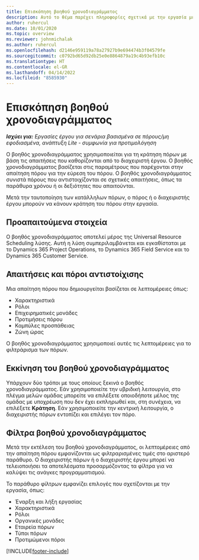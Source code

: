 ```yaml
---
title: Επισκόπηση βοηθού χρονοδιαγράμματος
description: Αυτό το θέμα παρέχει πληροφορίες σχετικά με την εργασία με τον βοηθό χρονοδιαγράμματος για την κράτηση πόρων.
author: ruhercul
ms.date: 10/01/2020
ms.topic: overview
ms.reviewer: johnmichalak
ms.author: ruhercul
ms.openlocfilehash: d2146e959119a78a27927b9e694474b3f04579fe
ms.sourcegitcommit: c0792bd65d92db25e0e8864879a19c4b93efb10c
ms.translationtype: HT
ms.contentlocale: el-GR
ms.lasthandoff: 04/14/2022
ms.locfileid: "8585930"
---
```

# <a name="schedule-assistant-overview"></a>Επισκόπηση βοηθού χρονοδιαγράμματος

_**Ισχύει για:** Εργασίες έργου για σενάρια βασισμένα σε πόρους/μη εφοδιασμένα, ανάπτυξη Lite - συμφωνία για προτιμολόγηση_

Ο βοηθός χρονοδιαγράμματος χρησιμοποιείται για τη κράτηση πόρων με βάση τις απαιτήσεις που καθορίζονται από το διαχειριστή έργου. Ο βοηθός χρονοδιαγράμματος βασίζεται στις παραμέτρους που παρέχονται στην απαίτηση πόρου για την εύρεση του πόρου. Ο βοηθός χρονοδιαγράμματος συνιστά πόρους που αντιστοιχίζονται σε σχετικές απαιτήσεις, όπως τα παράθυρα χρόνου ή οι δεξιότητες που απαιτούνται.

Μετά την ταυτοποίηση των κατάλληλων πόρων, ο πόρος ή ο διαχειριστής έργου μπορούν να κάνουν κράτηση του πόρου στην εργασία.

## <a name="prerequisites"></a>Προαπαιτούμενα στοιχεία

Ο βοηθός χρονοδιαγράμματος αποτελεί μέρος της Universal Resource Scheduling λύσης. Αυτή η λύση συμπεριλαμβάνεται και εγκαθίσταται με το Dynamics 365 Project Operations, το Dynamics 365 Field Service και το Dynamics 365 Customer Service.

## <a name="matching-requirements-and-resources"></a>Απαιτήσεις και πόροι αντιστοίχισης

Μια απαίτηση πόρου που δημιουργείται βασίζεται σε λεπτομέρειες όπως:

-   Χαρακτηριστικά
-   Ρόλοι
-   Επιχειρηματικές μονάδες
-   Προτιμήσεις πόρου
-   Καμπύλες προσπάθειας
-   Ζώνη ώρας

Ο βοηθός χρονοδιαγράμματος χρησιμοποιεί αυτές τις λεπτομέρειες για το φιλτράρισμα των πόρων.

## <a name="launch-the-schedule-assistant"></a>Εκκίνηση του βοηθού χρονοδιαγράμματος

Υπάρχουν δύο τρόποι με τους οποίους ξεκινά ο βοηθός χρονοδιαγράμματος. Εάν χρησιμοποιείτε την υβριδική λειτουργία, στο πλέγμα μελών ομάδας μπορείτε να επιλέξετε οποιοδήποτε μέλος της ομάδας με υποχρέωση που δεν έχει εκπληρωθεί και, στη συνέχεια, να επιλέξετε **Κράτηση**. Εάν χρησιμοποιείτε την κεντρική λειτουργία, ο διαχειριστής πόρων εντοπίζει και επιλέγει τον πόρο.

## <a name="schedule-assistant-filters"></a>Φίλτρα βοηθού χρονοδιαγράμματος

Μετά την εκτέλεση του βοηθού χρονοδιαγράμματος, οι λεπτομέρειες από την απαίτηση πόρου εμφανίζονται ως φιλτραρισμένες τιμές στο αριστερό παράθυρο. Ο διαχειριστής πόρων ή ο διαχειριστής έργου μπορεί να τελειοποιήσει τα αποτελέσματα προσαρμόζοντας τα φίλτρα για να καλύψει τις ανάγκες προγραμματισμού.

Το παράθυρο φίλτρων εμφανίζει επιλογές που σχετίζονται με την εργασία, όπως:

-   Έναρξη και λήξη εργασίας
-   Χαρακτηριστικά
-   Ρόλοι
-   Οργανικές μονάδες
-   Εταιρεία πόρων
-   Τύποι πόρων
-   Προτιμώμενοι πόροι


[!INCLUDE[footer-include](../includes/footer-banner.md)]